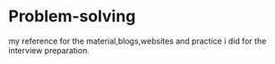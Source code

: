 # Problem-solving
my reference for the material,blogs,websites and practice i did for the interview preparation.
